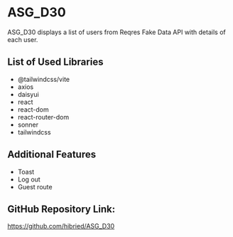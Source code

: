 # ASG_D30

ASG_D30 displays a list of users from Reqres Fake Data API with details of each user.

## List of Used Libraries
- @tailwindcss/vite
- axios
- daisyui
- react
- react-dom
- react-router-dom
- sonner
- tailwindcss

## Additional Features
- Toast
- Log out
- Guest route

## GitHub Repository Link:

https://github.com/hibried/ASG_D30
